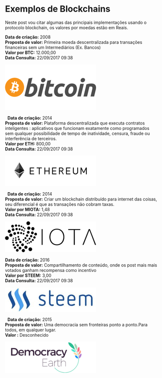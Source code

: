 # Exemplos de Blockchains

Neste post vou citar algumas das principais implementações usando o protocolo blockchain, os valores por moedas estão em Reais.

**Data de criação:** 2008  
**Proposta de valor:** Primeira moeda descentralizada para transações financeiras sem um Intermediários (Ex. Bancos)  
**Valor por BTC:** 12.000,00  
**Data Consulta:** 22/09/2017 09:38

![Bitcoin!](/src/bitcoin.png)


 
**Data de criação:** 2014  
**Proposta de valor:** Plataforma descentralizada que executa contratos inteligentes : aplicativos que funcionam exatamente como programados sem qualquer possibilidade de tempo de inatividade, censura, fraude ou interferência de terceiros.  
**Valor por ETH:** 800,00  
**Data Consulta:** 22/09/2017 09:38

![Ethereum!](/src/ethereum.png)


 
**Data de criação:** 2014  
**Proposta de valor:** Criar um blockchain distribuído para internet das coisas, seu diferencial é que as transações não cobram taxas.  
**Valor por MIOTA:** 1,48  
**Data Consulta:** 22/09/2017 09:38

![Iota!](/src/iota.png)



**Data de criação:** 2016  
**Proposta de valor:** Compartilhamento de conteúdo, onde os post mais mais votados ganham recompensa como incentivo  
**Valor por STEEM:** 3,00  
**Data Consulta:** 22/09/2017 09:38

![Steem!](/src/steem.jpg)


 
**Data de criação:** 2015  
**Proposta de valor:** Uma democracia sem fronteiras ponto a ponto.Para todos, em qualquer lugar.  
**Valor :** Desconhecido

![Democracy Earth!](/src/democracy.png)

